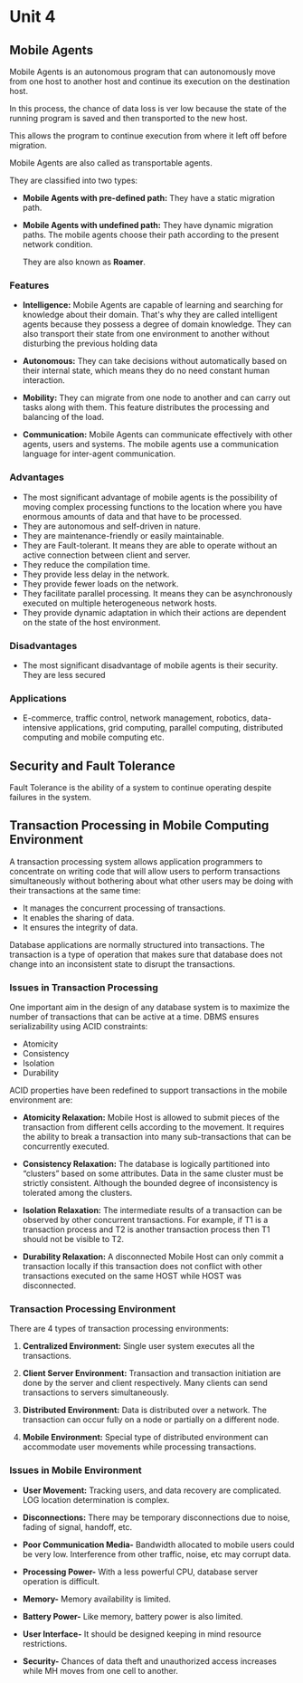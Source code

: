 # Unit 4

## Mobile Agents

Mobile Agents is an autonomous program that can autonomously move from one host to another host and continue its execution on the destination host.

In this process, the chance of data loss is ver low because the state of the running program is saved and then transported to the new host.

This allows the program to continue execution from where it left off before migration.

Mobile Agents are also called as transportable agents.

They are classified into two types:

- **Mobile Agents with pre-defined path:** They have a static migration path.

- **Mobile Agents with undefined path:** They have dynamic migration paths. The mobile agents choose their path according to the present network condition.
  
  They are also known as **Roamer**.

### Features

- **Intelligence:** Mobile Agents are capable of learning and searching for knowledge about their domain. That's why they are called intelligent agents because they possess a degree of domain knowledge. They can also transport their state from one environment to another without disturbing the previous holding data

- **Autonomous:** They can take decisions without automatically based on their internal state, which means they do no need constant human interaction.

- **Mobility:** They can migrate from one node to another and can carry out tasks along with them. This feature distributes the processing and balancing of the load.

- **Communication:** Mobile Agents can communicate effectively with other agents, users and systems. The mobile agents use a communication language for inter-agent communication.

### Advantages

- The most significant advantage of mobile agents is the possibility of moving complex processing functions to the location where you have enormous amounts of data and that have to be processed.
- They are autonomous and self-driven in nature.
- They are maintenance-friendly or easily maintainable.
- They are Fault-tolerant. It means they are able to operate without an active connection between client and server.
- They reduce the compilation time.
- They provide less delay in the network.
- They provide fewer loads on the network.
- They facilitate parallel processing. It means they can be asynchronously executed on multiple heterogeneous network hosts.
- They provide dynamic adaptation in which their actions are dependent on the state of the host environment.

### Disadvantages

- The most significant disadvantage of mobile agents is their security. They are less secured

### Applications

- E-commerce, traffic control, network management, robotics, data-intensive applications, grid computing, parallel computing, distributed computing and mobile computing etc.

## Security and Fault Tolerance

Fault Tolerance is the ability of a system to continue operating despite failures in the system.

## Transaction Processing in Mobile Computing Environment

A transaction processing system allows application programmers to concentrate on writing code that will allow users to perform transactions simultaneously without bothering about what other users may be doing with their transactions at the same time:

- It manages the concurrent processing of transactions. 
- It enables the sharing of data. 
- It ensures the integrity of data.

Database applications are normally structured into transactions. The transaction is a type of operation that makes sure that database does not change into an inconsistent state to disrupt the transactions.

### **Issues in Transaction Processing**

One important aim in the design of any database system is to maximize the number of transactions that can be active at a time. DBMS ensures serializability using ACID constraints:

- Atomicity
- Consistency
- Isolation
- Durability

ACID properties have been redefined to support transactions in the mobile environment are: 

- **Atomicity Relaxation:** Mobile Host is allowed to submit pieces of the transaction from different cells according to the movement. It requires the ability to break a transaction into many sub-transactions that can be concurrently executed. 

- **Consistency Relaxation:** The database is logically partitioned into “clusters” based on some attributes. Data in the same cluster must be strictly consistent. Although the bounded degree of inconsistency is tolerated among the clusters.   

- **Isolation Relaxation:** The intermediate results of a transaction can be observed by other concurrent transactions. For example, if T1 is a transaction process and T2 is another transaction process then T1 should not be visible to T2. 

- **Durability Relaxation:** A disconnected Mobile Host can only commit a transaction locally if this transaction does not conflict with other transactions executed on the same HOST while HOST was disconnected.

### Transaction Processing Environment

There are 4 types of transaction processing environments:

1. **Centralized Environment:** Single user system executes all the transactions. 

2. **Client Server Environment:** Transaction and transaction initiation are done by the server and client respectively. Many clients can send transactions to servers simultaneously. 

3. **Distributed Environment:** Data is distributed over a network. The transaction can occur fully on a node or partially on a different node. 

4. **Mobile Environment:** Special type of distributed environment can accommodate user movements while processing transactions.

### **Issues in Mobile Environment**

- **User Movement:** Tracking users, and data recovery are complicated. LOG location determination is complex. 

- **Disconnections:** There may be temporary disconnections due to noise, fading of signal, handoff, etc.

- **Poor Communication Media-** Bandwidth allocated to mobile users could be very low. Interference from other traffic, noise, etc may corrupt data.

- **Processing Power-** With a less powerful CPU, database server operation is difficult.

- **Memory-** Memory availability is limited.

- **Battery Power-** Like memory, battery power is also limited.

- **User Interface-** It should be designed keeping in mind resource restrictions. 

- **Security-** Chances of data theft and unauthorized access increases while MH moves from one cell to another.
